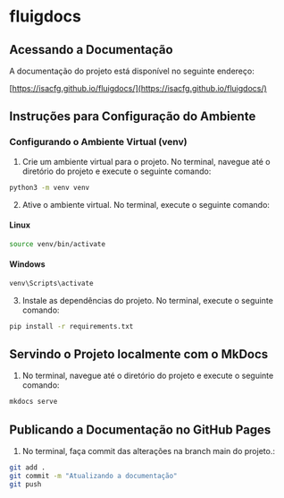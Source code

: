# fluigdocs

## Acessando a Documentação

A documentação do projeto está disponível no seguinte endereço:

[https://isacfg.github.io/fluigdocs/](https://isacfg.github.io/fluigdocs/)

## Instruções para Configuração do Ambiente

### Configurando o Ambiente Virtual (venv)

1. Crie um ambiente virtual para o projeto. No terminal, navegue até o diretório do projeto e execute o seguinte comando:

```bash
python3 -m venv venv
```

2. Ative o ambiente virtual. No terminal, execute o seguinte comando:

#### Linux

```bash
source venv/bin/activate
```

#### Windows

```bash
venv\Scripts\activate
```

3. Instale as dependências do projeto. No terminal, execute o seguinte comando:

```bash
pip install -r requirements.txt
```

## Servindo o Projeto localmente com o MkDocs

1. No terminal, navegue até o diretório do projeto e execute o seguinte comando:

```bash
mkdocs serve
```

## Publicando a Documentação no GitHub Pages

1. No terminal, faça commit das alterações na branch main do projeto.:

```bash
git add .
git commit -m "Atualizando a documentação"
git push
```

